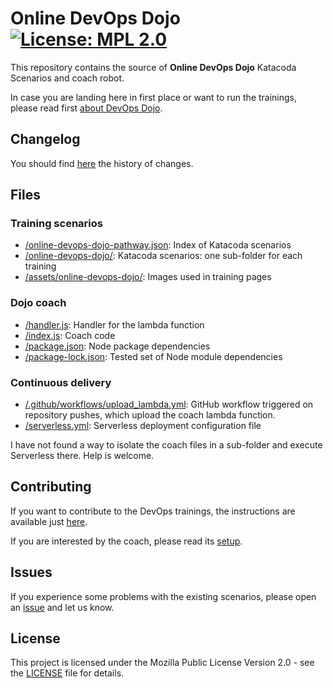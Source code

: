 # Online DevOps Dojo [![License: MPL 2.0](https://img.shields.io/badge/License-MPL%202.0-brightgreen.svg)](https://opensource.org/licenses/MPL-2.0)

This repository contains the source of **Online DevOps Dojo** Katacoda Scenarios
and coach robot.

In case you are landing here in first place or want to run the trainings, please
read first [about DevOps Dojo](https://dxc-technology.github.io/about-devops-dojo/).

## Changelog

You should find [here](./CHANGELOG.md) the history of changes.

## Files

### Training scenarios

- [/online-devops-dojo-pathway.json](./online-devops-dojo-pathway.json): Index of
Katacoda scenarios
- [/online-devops-dojo/](./online-devops-dojo/): Katacoda scenarios: one sub-folder
for each training
- [/assets/online-devops-dojo/](./assets/online-devops-dojo/): Images used in
training pages

### Dojo coach

- [/handler.js](./handler.js): Handler for the lambda function
- [/index.js](./index.js): Coach code
- [/package.json](./package.json): Node package dependencies
- [/package-lock.json](./package-lock.json): Tested set of Node module dependencies

### Continuous delivery

- [/.github/workflows/upload_lambda.yml](/.github/workflows/upload_lambda.yml):
  GitHub workflow triggered on repository pushes, which upload the coach lambda function.
- [/serverless.yml](./serverless.yml): Serverless deployment configuration file

I have not found a way to isolate the coach files in a sub-folder and execute Serverless
there. Help is welcome.

## Contributing

If you want to contribute to the DevOps trainings, the instructions are available
just [here](./CONTRIBUTING.md).

If you are interested by the coach, please read its [setup](./docs/bot-setup.md).

## Issues

If you experience some problems with the existing scenarios, please open an
[issue](https://github.com/dxc-technology/online-devops-dojo/issues/new/choose)
and let us know.

## License

This project is licensed under the Mozilla Public License Version 2.0 - see
the [LICENSE](./LICENSE) file for details.
